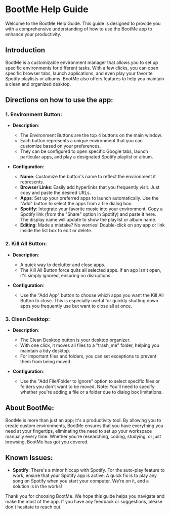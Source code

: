 # BootMe Help Guide

Welcome to the BootMe Help Guide. This guide is designed to provide you with a comprehensive understanding of how to use the BootMe app to enhance your productivity.

## Introduction

BootMe is a customizable environment manager that allows you to set up specific environments for different tasks. With a few clicks, you can open specific browser tabs, launch applications, and even play your favorite Spotify playlists or albums. BootMe also offers features to help you maintain a clean and organized desktop.

## Directions on how to use the app:

### 1. Environment Button:

- **Description**: 
  - The Environment Buttons are the top 4 buttons on the main window.
  - Each button represents a unique environment that you can customize based on your preferences.
  - They can be configured to open specific Google tabs, launch particular apps, and play a designated Spotify playlist or album.

- **Configuration**:
  - **Name**: Customize the button's name to reflect the environment it represents.
  - **Browser Links**: Easily add hyperlinks that you frequently visit. Just copy and paste the desired URLs.
  - **Apps**: Set up your preferred apps to launch automatically. Use the "Add" button to select the apps from a file dialog box.
  - **Spotify**: Integrate your favorite music into your environment. Copy a Spotify link (from the "Share" option in Spotify) and paste it here. The display name will update to show the playlist or album name.
  - **Editing**: Made a mistake? No worries! Double-click on any app or link inside the list box to edit or delete.

### 2. Kill All Button:

- **Description**: 
  - A quick way to declutter and close apps.
  - The Kill All Button force quits all selected apps. If an app isn't open, it's simply ignored, ensuring no disruptions.

- **Configuration**:
  - Use the "Add App" button to choose which apps you want the Kill All Button to close. This is especially useful for quickly shutting down apps you frequently use but want to close all at once.

### 3. Clean Desktop:

- **Description**: 
  - The Clean Desktop button is your desktop organizer.
  - With one click, it moves all files to a "trash_me" folder, helping you maintain a tidy desktop.
  - For important files and folders, you can set exceptions to prevent them from being moved.

- **Configuration**:
  - Use the "Add File/Folder to Ignore" option to select specific files or folders you don't want to be moved. Note: You'll need to specify whether you're adding a file or a folder due to dialog box limitations.

## About BootMe:

BootMe is more than just an app; it's a productivity tool. By allowing you to create custom environments, BootMe ensures that you have everything you need at your fingertips, eliminating the need to set up your workspace manually every time. Whether you're researching, coding, studying, or just browsing, BootMe has got you covered.

## Known Issues:

- **Spotify**: There's a minor hiccup with Spotify. For the auto-play feature to work, ensure that your Spotify app is active. A quick fix is to play any song on Spotify when you start your computer. We're on it, and a solution is in the works!

Thank you for choosing BootMe. We hope this guide helps you navigate and make the most of the app. If you have any feedback or suggestions, please don't hesitate to reach out.
